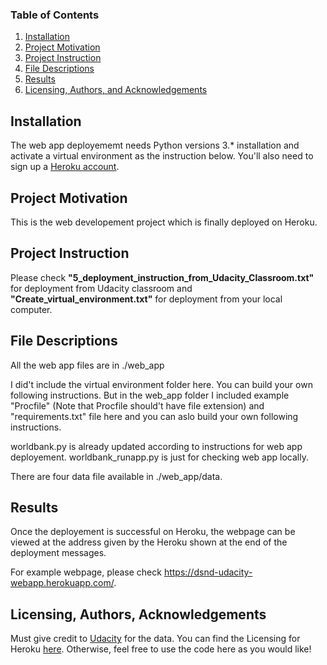 ### Table of Contents

1. [Installation](#installation)
2. [Project Motivation](#motivation)
3. [Project Instruction](#instruction)
4. [File Descriptions](#files)
5. [Results](#results)
6. [Licensing, Authors, and Acknowledgements](#licensing)

## Installation <a name="installation"></a>

The web app deployememt needs Python versions 3.* installation and activate a virtual environment 
as the instruction below. You'll also need to sign up a [Heroku account](https://signup.heroku.com/).

## Project Motivation <a name="motivation"></a>

This is the web developement project which is finally deployed on Heroku.

## Project Instruction <a name="instruction"></a>

Please check __"5_deployment_instruction_from_Udacity_Classroom.txt"__ for deployment from Udacity classroom and 
 __"Create_virtual_environment.txt"__ for deployment from your local computer.

## File Descriptions <a name="files"></a>

All the web app files are in ./web_app

I did't include the virtual environment folder here. You can build your own following instructions.
But in the web_app folder I included example "Procfile" (Note that Procfile should't have file extension) and "requirements.txt" file here and you can aslo build your own following instructions.

worldbank.py is already updated according to instructions for web app deployement.
worldbank_runapp.py is just for checking web app locally.

There are four data file available in ./web_app/data.

## Results <a name="results"></a>

Once the deployement is successful on Heroku, the webpage can be viewed at the address given by the Heroku shown
at the end of the deployment messages.

For example webpage, please check https://dsnd-udacity-webapp.herokuapp.com/.

## Licensing, Authors, Acknowledgements <a name="licensing"></a>

Must give credit to [Udacity](https://www.udacity.com/course/data-scientist-nanodegree--nd025) for the data.  You can find the 
Licensing for Heroku [here](http:https://www.heroku.com/pricing).  Otherwise, feel free to use the code here as you would like! 
